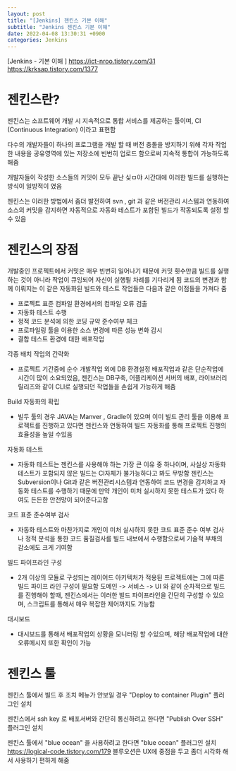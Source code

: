 ```yaml
---
layout: post
title: "[Jenkins] 젠킨스 기본 이해"
subtitle: "Jenkins 젠킨스 기본 이해"
date: 2022-04-08 13:30:31 +0900
categories: Jenkins
---
```

[Jenkins - 기본 이해 ]
  https://ict-nroo.tistory.com/31
  https://krksap.tistory.com/1377
 
 # 젠킨스란?
  젠킨스는 소프트웨어 개발 시 지속적으로 통합 서비스를 제공하는 툴이며, CI (Continuous Integration) 이라고 표현함
  
  다수의 개발자들이 하나의 프로그램을 개발 할 때 버전 충돌을 방지하기 위해 각자 작업한 내용을 공유영역에 있는 저장소에 빈번히 업로드 함으로써 지속적 통합이 가능하도록 해줌
  
  개발자들이 작성한 소스들의 커밋이 모두 끝난 싲ㅁ야 시간대에 이러한 빌드를 실행하는 방식이 일방적이 였음
  
  젠킨스는 이러한 방법에서 좀더 발전하여 svn , git 과 같은 버전관리 시스템과 연동하여 소스의 커밋을 감지하면 자동적으로 자동화 테스트가 포함된 빌드가 작동되도록 설정 할 수 있음
  
# 젠킨스의 장점

  개발중인 프로젝트에서 커밋은 매우 빈번히 일어나기 때문에 커밋 횟수만큼 빌드를 실행하는 것이 아니라 작업이 큐잉되어 자신이 실행될 차례를 기다리게 됨
  코드의 변경과 함께 이뤄지는 이 같은 자동화된 빌드와 테스트 작업들은 다음과 같은 이점들을 가져다 줌

  - 프로젝트 표준 컴파일 환경에서의 컴파일 오류 검출
  - 자동화 테스트 수행
  - 정적 코드 분석에 의한 코딩 규약 준수여부 체크
  - 프로파일링 툴을 이용한 소스 변경에 따른 성능 변화 감시
  - 결합 테스트 환경에 대한 배포작업
  
  각종 배치 작업의 간략화
  - 프로젝트 기간중에 순수 개발작업 외에 DB 환경설정 배포작업과 같은 단순작업에 시간이 많이 소요되었음, 
    젠킨스는 DB구축, 어플리케이션 서버의 배포, 라이브러리 릴리즈와 같이 CLI로 실행되던 작업들을 손쉽게 가능하게 해줌
   
  Build 자동화의 확립
  - 빌두 툴의 경우 JAVA는 Manver , Gradle이 있으며 이미 빌드 관리 툴을 이용해 프로젝트를 진행하고 있다면 젠킨스와 연동하여 빌드 자동화를 통해 프로젝트 진행의 효율성을 높일 수있음
  
  자동화 테스트
  - 자동화 테스트는 젠킨스를 사용해야 하는 가장 큰 이유 중 하나이며, 사실상 자동화 테스트가 포함되지 않은 빌드는 CI자체가 불가능하다고 봐도 무방함
    젠킨스는 Subversion이나 Git과 같은 버전관리시스템과 연동하여 코드 변경을 감지하고 자동화 테스트를 수행하기 때문에 만약 개인이 미처 실시하지 못한 테스트가 있다 하여도 든든한 안전망이 되어준다고함
  
  코드 표준 준수여부 검사
  - 자동화 테스트와 마찬가지로 개인이 미처 실시하지 못한 코드 표준 준수 여부 검사나 정적 분석을 통한 코드 품질검사를 빌드 내보에서 수행함으로써 기술적 부채의 감소에도 크게 기여함
  
  빌드 파이프라인 구성
  - 2개 이상의 모듈로 구성되는 레이어드 아키텍처가 적용된 프로젝트에는 그에 따른 빌드 파이프 라인 구성이 필요함
    도메인 -> 서비스 -> UI 와 같이 순차적으로 빌드를 진행해야 할때, 젠킨스에서는 이러한 빌드 파이프라인을 간단히 구성할 수 있으며, 스크립트를 통해서 매우 복잡한 제어까지도 가능함
  

  대시보드
  - 대시보드를 통해서 배포작업의 상황을 모니터링 할 수있으며, 해당 배포작업에 대한 오류메시지 또한 확인이 가능
  
  


# 젠킨스 툴

젠킨스 툴에서 빌드 후 조치 메뉴가 안보일 경우 "Deploy to container Plugin" 플러그인 설치

젠킨스에서 ssh key 로 배포서버와 간단히 통신하려고 한다면 "Publish Over SSH" 플러그인 설치

젠킨스 툴에서 "blue ocean" 을 사용하려고 한다면 "blue ocean" 플러그인 설치
  https://logical-code.tistory.com/179
  블루오션은 UX에 중점을 두고 좀더 시각화 해서 사용하기 편하게 해줌


  
